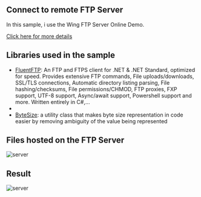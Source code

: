 ## Connect to  remote FTP Server

In this sample, i use the Wing FTP Server Online Demo.

[Click here for more details](https://www.wftpserver.com/onlinedemo.htm)



## Libraries used in the sample

- [FluentFTP](https://github.com/robinrodricks/FluentFTP): An FTP and FTPS client for .NET & .NET Standard, optimized for  speed. Provides extensive FTP commands, File uploads/downloads, SSL/TLS  connections, Automatic directory listing parsing, File  hashing/checksums, File permissions/CHMOD, FTP proxies, FXP support,  UTF-8 support, Async/await support, Powershell support and more. Written entirely in C#,…
- 
- [ByteSize](https://github.com/omar/ByteSize): a utility class that makes byte size representation in code easier by removing ambiguity of the value being represented

## Files hosted on the FTP Server

![server](../remote-ftp-server/screenshots/server.png)



## Result

![server](../remote-ftp-server/screenshots/result.png)



